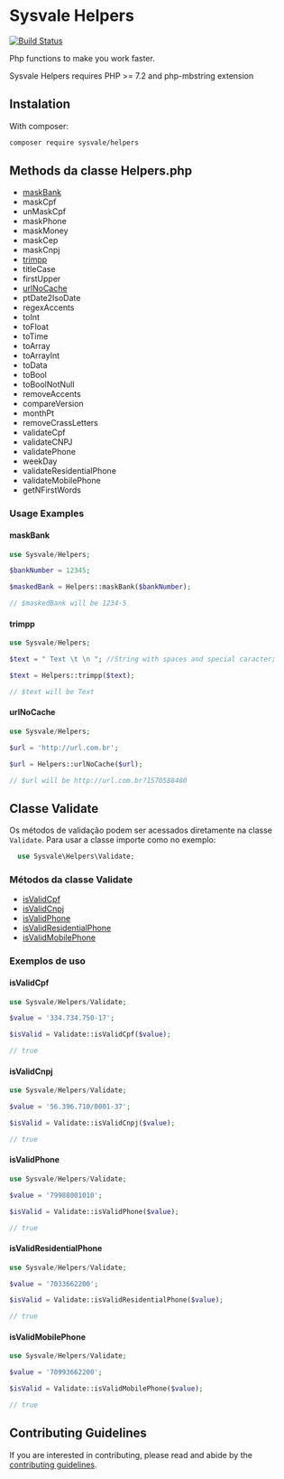 # Sysvale Helpers

[![Build Status](https://travis-ci.com/Sysvale/helpers.svg?branch=master)](https://travis-ci.com/Sysvale/helpers)

Php functions to make you work faster.

Sysvale Helpers requires PHP >= 7.2 and  php-mbstring extension

## Instalation

With composer:

```bash
composer require sysvale/helpers
```

## Methods da classe Helpers.php

 * [maskBank](#maskBank)
 * maskCpf
 * unMaskCpf
 * maskPhone
 * maskMoney
 * maskCep
 * maskCnpj
 * [trimpp](#trimpp)
 * titleCase
 * firstUpper
 * [urlNoCache](#urlNoCache)
 * ptDate2IsoDate
 * regexAccents
 * toInt
 * toFloat
 * toTime
 * toArray
 * toArrayInt
 * toData
 * toBool
 * toBoolNotNull
 * removeAccents
 * compareVersion
 * monthPt
 * removeCrassLetters
 * validateCpf
 * validateCNPJ
 * validatePhone
 * weekDay
 * validateResidentialPhone
 * validateMobilePhone
 * getNFirstWords


### Usage Examples

#### maskBank
```php
use Sysvale/Helpers;

$bankNumber = 12345;

$maskedBank = Helpers::maskBank($bankNumber);

// $maskedBank will be 1234-5
```

#### trimpp
```php
use Sysvale/Helpers;

$text = " Text \t \n "; //String with spaces and special caracter;

$text = Helpers::trimpp($text);

// $text will be Text
```

#### urlNoCache
```php
use Sysvale/Helpers;

$url = 'http://url.com.br';

$url = Helpers::urlNoCache($url);

// $url will be http://url.com.br?1570588480
```

## Classe Validate

Os métodos de validação podem ser acessados diretamente na classe `Validate`.
Para usar a classe importe como no exemplo:

```php
  use Sysvale\Helpers\Validate;
```

### Métodos da classe Validate

* [isValidCpf](#isValidCpf)
* [isValidCnpj](#isValidCnpj)
* [isValidPhone](#isValidPhone)
* [isValidResidentialPhone](#isValidResidentialPhone)
* [isValidMobilePhone](#isValidMobilePhone)

### Exemplos de uso

#### isValidCpf

```php
use Sysvale/Helpers/Validate;

$value = '334.734.750-17';

$isValid = Validate::isValidCpf($value);

// true
```

#### isValidCnpj

```php
use Sysvale/Helpers/Validate;

$value = '56.396.710/0001-37';

$isValid = Validate::isValidCnpj($value);

// true
```

#### isValidPhone

```php
use Sysvale/Helpers/Validate;

$value = '79988001010';

$isValid = Validate::isValidPhone($value);

// true
```

#### isValidResidentialPhone

```php
use Sysvale/Helpers/Validate;

$value = '7033662200';

$isValid = Validate::isValidResidentialPhone($value);

// true
```

#### isValidMobilePhone

```php
use Sysvale/Helpers/Validate;

$value = '70993662200';

$isValid = Validate::isValidMobilePhone($value);

// true
```


## Contributing Guidelines
If you are interested in contributing, please read and abide by the [contributing guidelines](CONTRIBUTING.md).
